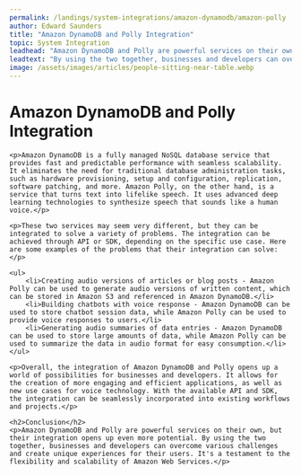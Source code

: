 ```yaml
---
permalink: /landings/system-integrations/amazon-dynamodb/amazon-polly
author: Edward Saunders
title: "Amazon DynamoDB and Polly Integration"
topic: System Integration
leadhead: "Amazon DynamoDB and Polly are powerful services on their own, but their integration opens up even more potential"
leadtext: "By using the two together, businesses and developers can overcome various challenges and create unique experiences for their users. It's a testament to the flexibility and scalability of Amazon Web Services."
image: /assets/images/articles/people-sitting-near-table.webp
---
```

<div class="arttext">	<h1>Amazon DynamoDB and Polly Integration</h1>
	
	<p>Amazon DynamoDB is a fully managed NoSQL database service that provides fast and predictable performance with seamless scalability. It eliminates the need for traditional database administration tasks, such as hardware provisioning, setup and configuration, replication, software patching, and more. Amazon Polly, on the other hand, is a service that turns text into lifelike speech. It uses advanced deep learning technologies to synthesize speech that sounds like a human voice.</p>

	<p>These two services may seem very different, but they can be integrated to solve a variety of problems. The integration can be achieved through API or SDK, depending on the specific use case. Here are some examples of the problems that their integration can solve:</p>

	<ul>
		<li>Creating audio versions of articles or blog posts - Amazon Polly can be used to generate audio versions of written content, which can be stored in Amazon S3 and referenced in Amazon DynamoDB.</li>
		<li>Building chatbots with voice response - Amazon DynamoDB can be used to store chatbot session data, while Amazon Polly can be used to provide voice responses to users.</li>
		<li>Generating audio summaries of data entries - Amazon DynamoDB can be used to store large amounts of data, while Amazon Polly can be used to summarize the data in audio format for easy consumption.</li>
	</ul>

	<p>Overall, the integration of Amazon DynamoDB and Polly opens up a world of possibilities for businesses and developers. It allows for the creation of more engaging and efficient applications, as well as new use cases for voice technology. With the available API and SDK, the integration can be seamlessly incorporated into existing workflows and projects.</p>

	<h2>Conclusion</h2>
	<p>Amazon DynamoDB and Polly are powerful services on their own, but their integration opens up even more potential. By using the two together, businesses and developers can overcome various challenges and create unique experiences for their users. It's a testament to the flexibility and scalability of Amazon Web Services.</p>

</div>